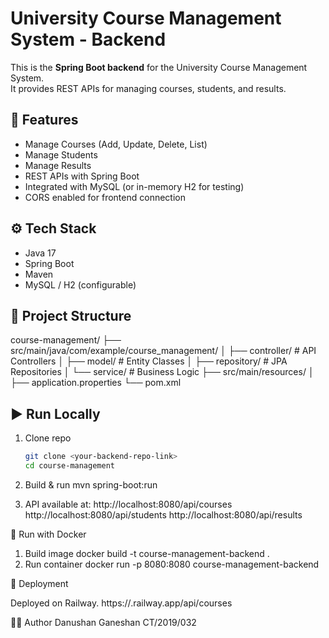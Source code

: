 # University Course Management System - Backend

This is the **Spring Boot backend** for the University Course Management System.  
It provides REST APIs for managing courses, students, and results.

## 🚀 Features
- Manage Courses (Add, Update, Delete, List)
- Manage Students
- Manage Results
- REST APIs with Spring Boot
- Integrated with MySQL (or in-memory H2 for testing)
- CORS enabled for frontend connection

## ⚙️ Tech Stack
- Java 17
- Spring Boot
- Maven
- MySQL / H2 (configurable)

## 📂 Project Structure
course-management/
├── src/main/java/com/example/course_management/
│ ├── controller/ # API Controllers
│ ├── model/ # Entity Classes
│ ├── repository/ # JPA Repositories
│ └── service/ # Business Logic
├── src/main/resources/
│ ├── application.properties
└── pom.xml


## ▶️ Run Locally
1. Clone repo  
   ```bash
   git clone <your-backend-repo-link>
   cd course-management

2. Build & run
   mvn spring-boot:run

3. API available at:
   http://localhost:8080/api/courses
   http://localhost:8080/api/students
   http://localhost:8080/api/results

🐳 Run with Docker
1. Build image
   docker build -t course-management-backend .
2. Run container
   docker run -p 8080:8080 course-management-backend

📌 Deployment

Deployed on Railway.
https://<backend-service>.railway.app/api/courses

👨‍💻 Author
Danushan Ganeshan
CT/2019/032

